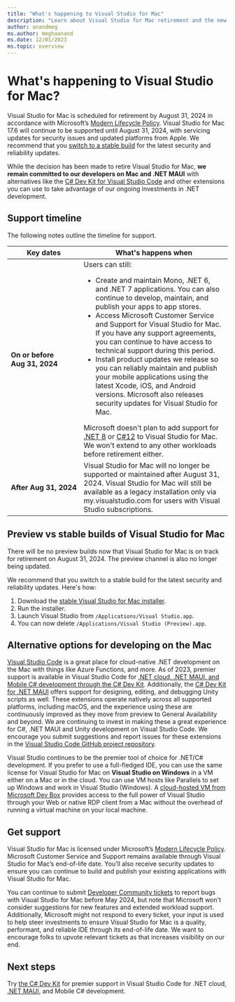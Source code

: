 ```yaml
---
title: "What's happening to Visual Studio for Mac"
description: "Learn about Visual Studio for Mac retirement and the new Mac development options."
author: anandmeg 
ms.author: meghaanand
ms.date: 12/01/2023
ms.topic: overview
---
```

# What's happening to Visual Studio for Mac?

Visual Studio for Mac is scheduled for retirement by August 31, 2024 in accordance with Microsoft’s [Modern Lifecycle Policy](/lifecycle/policies/modern).  Visual Studio for Mac 17.6 will continue to be supported until August 31, 2024, with servicing updates for security issues and updated platforms from Apple. We recommend that you [switch to a stable build](#preview-vs-stable-builds-of-visual-studio-for-mac) for the latest security and reliability updates. 

While the decision has been made to retire Visual Studio for Mac, **we remain committed to our developers on Mac and .NET MAUI** with alternatives like the [C# Dev Kit for Visual Studio Code](https://code.visualstudio.com/docs/csharp/get-started) and other extensions you can use to take advantage of our ongoing investments in .NET development. 

## Support timeline

The following notes outline the timeline for support. 

|Key&nbsp;dates|What's happens when| 
|-----------|--------------------------|
| **On or before** <br/> **Aug 31, 2024**   | Users can still: <br/><ul><li>Create and maintain Mono, .NET 6, and .NET 7 applications. You can also continue to develop, maintain, and publish your apps to app stores. <br/><li> Access Microsoft Customer Service and Support for Visual Studio for Mac. If you have any support agreements, you can continue to have access to technical support during this period. <br/><li> Install product updates we release so you can reliably maintain and publish your mobile applications using the latest Xcode, iOS, and Android versions. Microsoft also releases security updates for Visual Studio for Mac. </ul>Microsoft doesn't plan to add support for [.NET 8](/dotnet/core/whats-new/dotnet-8/) or [C#12](/dotnet/csharp/whats-new/csharp-12/) to Visual Studio for Mac.  We won't extend to any other workloads before retirement either. | 
|**After&nbsp;Aug&nbsp;31,&nbsp;2024** | Visual Studio for Mac will no longer be supported or maintained after August 31, 2024. Visual Studio for Mac will still be available as a legacy installation only via my.visualstudio.com for users with Visual Studio subscriptions.| 

## Preview vs stable builds of Visual Studio for Mac
 
There will be no preview builds now that Visual Studio for Mac is on track for retirement on August 31, 2024. The preview channel is also no longer being updated. 

We recommend that you switch to a stable build for the latest security and reliability updates. Here's how:
1.  Download the [stable Visual Studio for Mac installer](https://visualstudio.microsoft.com/thank-you-downloading-visual-studio-mac/?sku=communitymac&rel=17).
2.  Run the installer.
3.  Launch Visual Studio from `/Applications/Visual Studio.app`.
4.  You can now delete `/Applications/Visual Studio (Preview).app`.

## Alternative options for developing on the Mac

[Visual Studio Code](https://code.visualstudio.com/docs/editor/whyvscode) is a great place for cloud-native .NET development on the Mac with things like Azure Functions, and more.  As of 2023, premier support is available in Visual Studio Code for [.NET cloud, .NET MAUI, and Mobile C# development through the C# Dev Kit](https://code.visualstudio.com/docs/csharp/get-started). Additionally, the [C# Dev Kit for .NET MAUI](https://marketplace.visualstudio.com/items?itemName=ms-dotnettools.dotnet-maui) offers support for designing, editing, and debugging Unity scripts as well. These extensions operate natively across all supported platforms, including macOS, and the experience using these are continuously improved as they move from preview to General Availability and beyond.  We are continuing to invest in making these a great experience for C#, .NET MAUI and Unity development on Visual Studio Code. We encourage you submit suggestions and report issues for these extensions in the [Visual Studio Code GitHub project repository](https://github.com/microsoft/vscode-dotnettools/issues).

Visual Studio continues to be the premier tool of choice for .NET/C# development. If you prefer to use a full-fledged IDE, you can use the same license for Visual Studio for Mac on **Visual Studio on Windows** in a VM either on a Mac or in the cloud. You can use VM hosts like Parallels to set up Windows and work in Visual Studio (Windows).  A [cloud-hosted VM from Microsoft Dev Box](/azure/dev-box/overview-what-is-microsoft-dev-box) provides access to the full power of Visual Studio through your Web or native RDP client from a Mac without the overhead of running a virtual machine on your local machine.  

## Get support 

Visual Studio for Mac is licensed under Microsoft’s [Modern Lifecycle Policy](/lifecycle/policies/modern).  Microsoft Customer Service and Support remains available through Visual Studio for Mac’s end-of-life date. You’ll also receive security updates to ensure you can continue to build and publish your existing applications with Visual Studio for Mac.
 

You can continue to submit [Developer Community tickets](/visualstudio/ide/developer-community-guidelines) to report bugs with Visual Studio for Mac before May 2024, but note that Microsoft won't consider suggestions for new features and extended workload support. Additionally, Microsoft might not respond to every ticket, your input is used to help steer investments to ensure Visual Studio for Mac is a quality, performant, and reliable IDE through its end-of-life date. We want to encourage folks to upvote relevant tickets as that increases visibility on our end. 

## Next steps

Try [the C# Dev Kit](https://code.visualstudio.com/docs/csharp/get-started) for premier support in Visual Studio Code for .NET cloud, [.NET MAUI](https://marketplace.visualstudio.com/items?itemName=ms-dotnettools.dotnet-maui), and Mobile C# development.  
